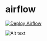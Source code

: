 # airflow

[![Deploy Airflow](https://github.com/airflow-temp/airflow/actions/workflows/deploy_airflow.yaml/badge.svg)](https://github.com/airflow-temp/airflow/actions/workflows/deploy_airflow.yaml)


![Alt text](deploy.drawio)
